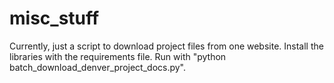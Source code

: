 # misc_stuff

Currently, just a script to download project files from one website. 
Install the libraries with the requirements file.
Run with "python batch_download_denver_project_docs.py".

